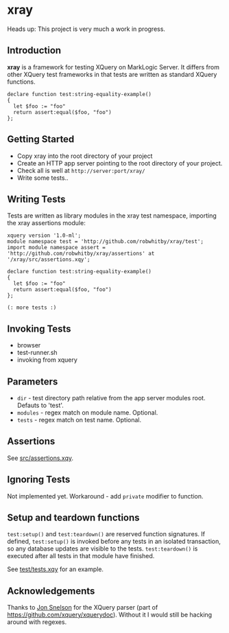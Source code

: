 # xray

Heads up: This project is very much a work in progress.


## Introduction
**xray** is a framework for testing XQuery on MarkLogic Server. It differs from other XQuery test frameworks in that tests are written as standard XQuery functions.

```xquery
declare function test:string-equality-example()
{
  let $foo := "foo"
  return assert:equal($foo, "foo")
};
```

## Getting Started
* Copy xray into the root directory of your project 
* Create an HTTP app server pointing to the root directory of your project.
* Check all is well at `http://server:port/xray/`
* Write some tests..


## Writing Tests
Tests are written as library modules in the xray test namespace, importing the xray assertions module:

```xquery
xquery version '1.0-ml';
module namespace test = 'http://github.com/robwhitby/xray/test';
import module namespace assert = 'http://github.com/robwhitby/xray/assertions' at '/xray/src/assertions.xqy';

declare function test:string-equality-example()
{
  let $foo := "foo"
  return assert:equal($foo, "foo")
};

(: more tests :)
```

## Invoking Tests
* browser
* test-runner.sh
* invoking from xquery 


## Parameters
* `dir` - test directory path relative from the app server modules root. Defauts to 'test'.
* `modules` - regex match on module name. Optional.
* `tests` - regex match on test name. Optional.


## Assertions
See [src/assertions.xqy](src/assertions.xqy).


## Ignoring Tests 
Not implemented yet. Workaround - add `private` modifier to function.


## Setup and teardown functions
`test:setup()` and `test:teardown()` are reserved function signatures. If defined, `test:setup()` is invoked before any tests in an isolated transaction, so any database updates are visible to the tests. `test:teardown()` is executed after all tests in that module have finished.

See [test/tests.xqy](test/tests.xqy) for an example.


## Acknowledgements
Thanks to [Jon Snelson](http://github.com/jpcs) for the XQuery parser (part of https://github.com/xquery/xquerydoc). Without it I would still be hacking around with regexes.



